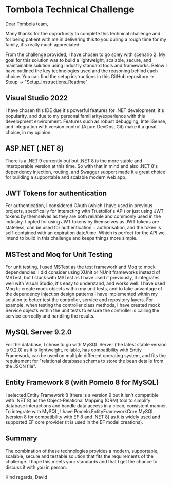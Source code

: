 # Tombola Technical Challenge

Dear Tombola team,

Many thanks for the opportunity to complete this technical challenge and for being patient with me in delivering this to you during a rough time for my family, it's really much appreciated.

From the challenge provided, I have chosen to go soley with scenario 2. My goal for this solution was to build a lightweight, scalable, secure, and maintainable solution using industry standard tools and frameworks. Below I have outlined the key technologies used and the reasoning behind each choice. You can find the setup instructions in this GitHub repository -> Steup -> "Setup_Instructions_Readme"

## Visual Studio 2022
I have chosen this IDE due it's powerful features for .NET development, it's popularity, and due to my personal familiarity/experience with this development environment. Features such as robust debugging, IntelliSense, and integration with version control (Azure DevOps, Git) make it a great choice, in my opinion.

## ASP.NET (.NET 8)
There is a .NET 9 currently out but .NET 8 is the more stable and interoperable version at this time. So with that in mind and also .NET 8's dependency injection, routing, and Swagger support made it a great choice for building a supportable and scalable modern web app.

## JWT Tokens for authentication
For authentication, I considered OAuth (which I have used in previous projects, specifically for interacting with Trustpilot's API) or just using JWT tokens by themselves as they are both reliable and commonly used in the industry. I opted for using JWT tokens by themselves as JWT tokens are stateless, can be used for authentication + authorisation, and the token is self-contained with an expiration date/time. Which is perfect for the API we intend to build in this challenge and keeps things more simple.

## MSTest and Moq for Unit Testing
For unit testing, I used MSTest as the test framework and Moq to mock dependencies. I did consider using XUnit or NUnit frameworks instead of MSTest, but I stuck with MSTest as I have used it previously, it integrates well with Visual Studio, it's easy to understand, and works well. I have used Moq to create mock objects within my unit tests, and to take advantage of the dependency injection design patterns I have implemented within my solution to better test the controller, service and repository layers. For example, when testing the controller class methods, I have created mock Service objects within the unit tests to ensure the controller is calling the service correctly and handling the results.

## MySQL Server 9.2.0
For the database, I chose to go with MySQL Server (the latest stable version is 9.2.0) as it is lightweight, reliable, has compatibility with Entity Framework, can be used on multiple different operating system, and fits the requirement for "relational database schema to store the bean details from the JSON file". 

## Entity Framework 8 (with Pomelo 8 for MySQL)
I selected Entity Framework 8 (there is a version 9 but it isn't compatible with .NET 8) as the Object-Relational Mapping (ORM) tool to simplify database interactions and handle data access in a clean, consistent manner. To integrate with MySQL, I have Pomelo.EntityFrameworkCore.MySQL (version 8 for compatibility with EF 8 and .NET 8) as it is widely used and supported EF core provider (it is used in the EF model creations).

## Summary
The combination of these technologies provides a modern, supportable, scalable, secure and testable solution that fits the requirements of the challenge. I hope this meets your standards and that I get the chance to discuss it with you in person.

Kind regards,
David
